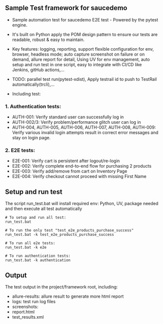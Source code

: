 ## Sample Test framework for saucedemo
- Sample automation test for saucedemo E2E test - Powered by the pytest engine.
- It's built on Python apply the POM design pattern to ensure our tests are readable, robust & easy to maintain.
- Key features: 
logging, reporting, support flexible configuration for env, browser, headless mode; 
auto capture screenshot on failure or on demand, allure report for detail, Using UV for env management,
auto setup and run test in one script, easy to integrate with CI/CD like Jenkins, gitHub actions,...
- TODO: parallel test run(pytest-xdist), Apply testrail id to push to TestRail automatically(trcli),...

- Including test:

### 1. Authentication tests:
 + AUTH-001: Verify standard user can successfully log in
 + AUTH-002/3: Verify problem/performance glitch user can log in
 + AUTH-004, AUTH-005, AUTH-006, AUTH-007, AUTH-008, AUTH-009:
  Verify various invalid login attempts result in correct error messages and stay on login page.

### 2. E2E tests:
 + E2E-001: Verify cart is persistent after logout/re-login
 + E2E-002: Verify complete end-to-end flow for purchasing 2 products
 + E2E-003: Verify add/remove from cart on Inventory Page
 + E2E-004: Verify checkout cannot proceed with missing First Name

## Setup and run test

The script run_test.bat will install required env: Python, UV, package needed and then execute all test automatically

```commandline
# To setup and run all test:
run_test.bat

# To run the only test "test_e2e_products_purchase_success"
run_test.bat -k test_e2e_products_purchase_success

# To run all e2e tests:
run_test.bat -k e2e

# To run authentication tests:
run_test.bat -k authentication
```

## Output
The test output in the project/framework root, including:
+ allure-results: allure result to generate more html report
+ logs: test run log files
+ screenshots: 
+ report.html
+ test_results.xml
